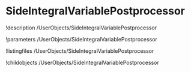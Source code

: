 <!-- MOOSE Documentation Stub: Remove this when content is added. -->

# SideIntegralVariablePostprocessor
!description /UserObjects/SideIntegralVariablePostprocessor

!parameters /UserObjects/SideIntegralVariablePostprocessor

!listingfiles /UserObjects/SideIntegralVariablePostprocessor

!childobjects /UserObjects/SideIntegralVariablePostprocessor
